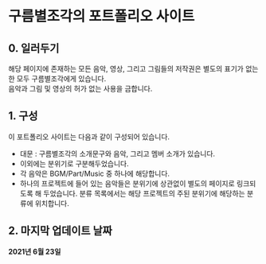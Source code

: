 # 구름별조각의 포트폴리오 사이트

## 0. 일러두기
해당 페이지에 존재하는 모든 음악, 영상, 그리고 그림들의 저작권은 별도의 표기가 없는 한 모두 구름별조각에게 있습니다.<br>
음악과 그림 및 영상의 허가 없는 사용을 금합니다.

## 1. 구성
이 포트폴리오 사이트는 다음과 같이 구성되어 있습니다.

- 대문 : 구름별조각의 소개문구와 음악, 그리고 멤버 소개가 있습니다.
- 이외에는 분위기로 구분해두었습니다.
- 각 음악은 BGM/Part/Music 중 하나에 해당합니다.
- 하나의 프로젝트에 들어 있는 음악들은 분위기에 상관없이 별도의 페이지로 링크되도록 해 두었습니다. 분류 목록에서는 해당 프로젝트의 주된 분위기에 해당하는 분류에 위치합니다.

## 2. 마지막 업데이트 날짜
**2021년 6월 23일**